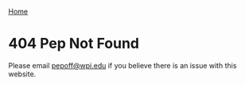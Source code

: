 [Home](Home)

# 404 Pep Not Found

Please email [pepoff@wpi.edu](mailto:pepoff@wpi.edu) if you believe there is an issue with this website.
